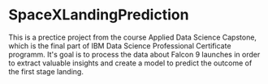 # SpaceXLandingPrediction
This is a prectice project from the course Applied Data Science Capstone,
which is the final part of IBM Data Science Professional Certificate programm.
It's goal is to process the data about Falcon 9 launches in order to extract valuable insights
and create a model to predict the outcome of the first stage landing.
